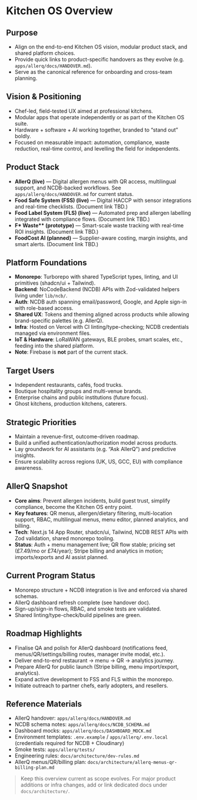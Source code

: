 # Kitchen OS Overview

## Purpose
- Align on the end-to-end Kitchen OS vision, modular product stack, and shared platform choices.
- Provide quick links to product-specific handovers as they evolve (e.g. `apps/allerq/docs/HANDOVER.md`).
- Serve as the canonical reference for onboarding and cross-team planning.

## Vision & Positioning
- Chef-led, field-tested UX aimed at professional kitchens.
- Modular apps that operate independently or as part of the Kitchen OS suite.
- Hardware + software + AI working together, branded to “stand out” boldly.
- Focused on measurable impact: automation, compliance, waste reduction, real-time control, and levelling the field for independents.

## Product Stack
- **AllerQ (live)** — Digital allergen menus with QR access, multilingual support, and NCDB-backed workflows. See `apps/allerq/docs/HANDOVER.md` for current status.
- **Food Safe System (FSS) (live)** — Digital HACCP with sensor integrations and real-time checklists. (Document link TBD.)
- **Food Label System (FLS) (live)** — Automated prep and allergen labelling integrated with compliance flows. (Document link TBD.)
- **F\* Waste\*\* (prototype)** — Smart-scale waste tracking with real-time ROI insights. (Document link TBD.)
- **FoodCost AI (planned)** — Supplier-aware costing, margin insights, and smart alerts. (Document link TBD.)

## Platform Foundations
- **Monorepo**: Turborepo with shared TypeScript types, linting, and UI primitives (shadcn/ui + Tailwind).
- **Backend**: NoCodeBackend (NCDB) APIs with Zod-validated helpers living under `lib/ncb/`.
- **Auth**: NCDB auth spanning email/password, Google, and Apple sign-in with role-based access.
- **Shared UX**: Tokens and theming aligned across products while allowing brand-specific palettes (e.g. AllerQ).
- **Infra**: Hosted on Vercel with CI linting/type-checking; NCDB credentials managed via environment files.
- **IoT & Hardware**: LoRaWAN gateways, BLE probes, smart scales, etc., feeding into the shared platform.
- **Note**: Firebase is **not** part of the current stack.

## Target Users
- Independent restaurants, cafés, food trucks.
- Boutique hospitality groups and multi-venue brands.
- Enterprise chains and public institutions (future focus).
- Ghost kitchens, production kitchens, caterers.

## Strategic Priorities
- Maintain a revenue-first, outcome-driven roadmap.
- Build a unified authentication/authorization model across products.
- Lay groundwork for AI assistants (e.g. “Ask AllerQ”) and predictive insights.
- Ensure scalability across regions (UK, US, GCC, EU) with compliance awareness.

## AllerQ Snapshot
- **Core aims**: Prevent allergen incidents, build guest trust, simplify compliance, become the Kitchen OS entry point.
- **Key features**: QR menus, allergen/dietary filtering, multi-location support, RBAC, multilingual menus, menu editor, planned analytics, and billing.
- **Tech**: Next.js 14 App Router, shadcn/ui, Tailwind, NCDB REST APIs with Zod validation, shared monorepo tooling.
- **Status**: Auth + menu management live; QR flow stable; pricing set (£7.49/mo or £74/year); Stripe billing and analytics in motion; imports/exports and AI assist planned.

## Current Program Status
- Monorepo structure + NCDB integration is live and enforced via shared schemas.
- AllerQ dashboard refresh complete (see handover doc).
- Sign-up/sign-in flows, RBAC, and smoke tests are validated.
- Shared linting/type-check/build pipelines are green.

## Roadmap Highlights
- Finalise QA and polish for AllerQ dashboard (notifications feed, menus/QR/settings/billing routes, manager invite modal, etc.).
- Deliver end-to-end restaurant → menu → QR → analytics journey.
- Prepare AllerQ for public launch (Stripe billing, menu import/export, analytics).
- Expand active development to FSS and FLS within the monorepo.
- Initiate outreach to partner chefs, early adopters, and resellers.

## Reference Materials
- AllerQ handover: `apps/allerq/docs/HANDOVER.md`
- NCDB schema notes: `apps/allerq/docs/NCDB_SCHEMA.md`
- Dashboard mocks: `apps/allerq/docs/DASHBOARD_MOCK.md`
- Environment templates: `.env.example` / `apps/allerq/.env.local` (credentials required for NCDB + Cloudinary)
- Smoke tests: `apps/allerq/tests/`
- Engineering rules: `docs/architecture/dev-rules.md`
- AllerQ menus/QR/billing plan: `docs/architecture/allerq-menus-qr-billing-plan.md`

> Keep this overview current as scope evolves. For major product additions or infra changes, add or link dedicated docs under `docs/architecture/`.
